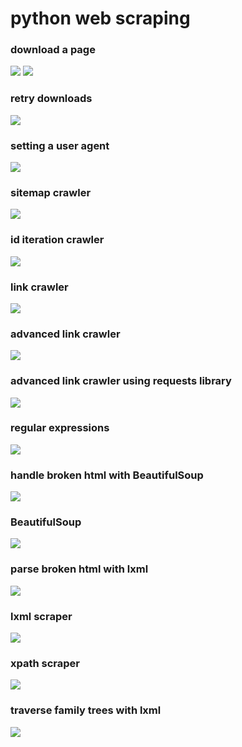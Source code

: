 # python web scraping

### download a page
![](https://github.com/lbias/python-web-scraping/blob/master/images/1.png)
![](https://github.com/lbias/python-web-scraping/blob/master/images/2.png)

### retry downloads
![](https://github.com/lbias/python-web-scraping/blob/master/images/3.png)

### setting a user agent
![](https://github.com/lbias/python-web-scraping/blob/master/images/4.png)

### sitemap crawler
![](https://github.com/lbias/python-web-scraping/blob/master/images/5.png)

### id iteration crawler
![](https://github.com/lbias/python-web-scraping/blob/master/images/6.png)

### link crawler
![](https://github.com/lbias/python-web-scraping/blob/master/images/7.png)

### advanced link crawler
![](https://github.com/lbias/python-web-scraping/blob/master/images/8.png)

### advanced link crawler using requests library
![](https://github.com/lbias/python-web-scraping/blob/master/images/9.png)

### regular expressions
![](https://github.com/lbias/python-web-scraping/blob/master/images/c1_regex.png)

### handle broken html with BeautifulSoup
![](https://github.com/lbias/python-web-scraping/blob/master/images/c2_beautifulsoup_brokenhtml.png)

### BeautifulSoup
![](https://github.com/lbias/python-web-scraping/blob/master/images/c3_beautifulsoup.png)

### parse broken html with lxml
![](https://github.com/lbias/python-web-scraping/blob/master/images/c4_lxml_brokenhtml.png)

### lxml scraper
![](https://github.com/lbias/python-web-scraping/blob/master/images/c5_lxml_scraper.png)

### xpath scraper
![](https://github.com/lbias/python-web-scraping/blob/master/images/c6_xpath_scraper.png)

### traverse family trees with lxml
![](https://github.com/lbias/python-web-scraping/blob/master/images/c7_family_trees.png)
